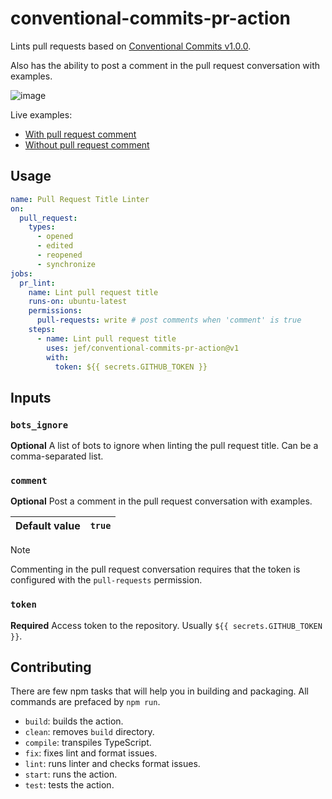 # conventional-commits-pr-action

Lints pull requests based on [Conventional Commits v1.0.0](https://www.conventionalcommits.org/en/v1.0.0/).

Also has the ability to post a comment in the pull request conversation with examples.

![image](https://user-images.githubusercontent.com/12074633/108867820-91325700-75c3-11eb-8820-4b55abe01c35.png)

Live examples:

- [With pull request comment](https://github.com/jef/conventional-commits-pr-action/pull/5)
- [Without pull request comment](https://github.com/jef/conventional-commits-pr-action/pull/4)

## Usage

```yaml
name: Pull Request Title Linter
on:
  pull_request:
    types:
      - opened
      - edited
      - reopened
      - synchronize
jobs:
  pr_lint:
    name: Lint pull request title
    runs-on: ubuntu-latest
    permissions:
      pull-requests: write # post comments when 'comment' is true
    steps:
      - name: Lint pull request title
        uses: jef/conventional-commits-pr-action@v1
        with:
          token: ${{ secrets.GITHUB_TOKEN }}

```

## Inputs

### `bots_ignore`

**Optional** A list of bots to ignore when linting the pull request title. Can be a comma-separated list.

### `comment`

**Optional** Post a comment in the pull request conversation with examples.

| Default value | `true` |
|---------------|--------|

> [!NOTE]
> Commenting in the pull request conversation requires that the token is configured with the `pull-requests` permission.

### `token`

**Required** Access token to the repository. Usually `${{ secrets.GITHUB_TOKEN }}`.

## Contributing

There are few npm tasks that will help you in building and packaging. All commands are prefaced by `npm run`.

- `build`: builds the action.
- `clean`: removes `build` directory.
- `compile`: transpiles TypeScript.
- `fix`: fixes lint and format issues.
- `lint`: runs linter and checks format issues.
- `start`: runs the action.
- `test`: tests the action.
